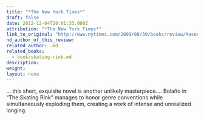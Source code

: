 ```yaml
---
title: "*The New York Times*"
draft: false
date: 2012-12-04T20:01:33.000Z
attribution: "*The New York Times*"
link_to_original: "http://www.nytimes.com/2009/08/30/books/review/Mason-t.html"
nd_author_of_this_review:
related_author: .md
related_books:
  - book/skating-rink.md
description:
weight:
layout: none
---
```

... this short, exquisite novel is another unlikely masterpiece.... Bolaño in “The Skating Rink” manages to honor genre conventions while simultaneously exploding them, creating a work of intense and unrealized longing.


